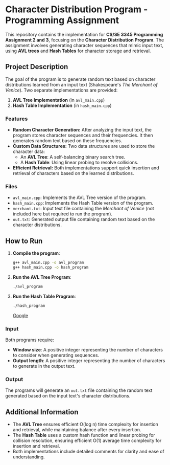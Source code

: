 
# Character Distribution Program - Programming Assignment

This repository contains the implementation for **CS/SE 3345 Programming Assignment 2 and 3**, focusing on the **Character Distribution Program**. The assignment involves generating character sequences that mimic input text, using **AVL trees** and **Hash Tables** for character storage and retrieval.

## Project Description

The goal of the program is to generate random text based on character distributions learned from an input text (Shakespeare's *The Merchant of Venice*). Two separate implementations are provided:
1. **AVL Tree Implementation** (in `avl_main.cpp`)
2. **Hash Table Implementation** (in `hash_main.cpp`)

### Features

- **Random Character Generation:** After analyzing the input text, the program stores character sequences and their frequencies. It then generates random text based on these frequencies.
- **Custom Data Structures:** Two data structures are used to store the character data:
  - An **AVL Tree**: A self-balancing binary search tree.
  - A **Hash Table**: Using linear probing to resolve collisions.
- **Efficient Retrieval:** Both implementations support quick insertion and retrieval of characters based on the learned distributions.

### Files

- `avl_main.cpp`: Implements the AVL Tree version of the program.
- `hash_main.cpp`: Implements the Hash Table version of the program.
- `merchant.txt`: Input text file containing the *Merchant of Venice* (not included here but required to run the program).
- `out.txt`: Generated output file containing random text based on the character distributions.

## How to Run

1. **Compile the program**:
   ```bash
   g++ avl_main.cpp -o avl_program
   g++ hash_main.cpp -o hash_program
   ```

2. **Run the AVL Tree Program**:
   ```bash
   ./avl_program
   ```

3. **Run the Hash Table Program**:
   ```bash
   ./hash_program
   ```
   [Google](https://www.google.com)

### Input

Both programs require:
- **Window size**: A positive integer representing the number of characters to consider when generating sequences.
- **Output length**: A positive integer representing the number of characters to generate in the output text.

### Output

The programs will generate an `out.txt` file containing the random text generated based on the input text's character distributions.

## Additional Information

- The **AVL Tree** ensures efficient O(log n) time complexity for insertion and retrieval, while maintaining balance after every insertion.
- The **Hash Table** uses a custom hash function and linear probing for collision resolution, ensuring efficient O(1) average time complexity for insertion and retrieval.
- Both implementations include detailed comments for clarity and ease of understanding.

